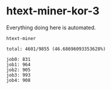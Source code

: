 # htext-miner-kor-3

Everything doing here is automated.

```
htext-miner

total: 4601/9855 (46.68696093353628%)

job0: 831
job1: 964
job2: 905
job3: 993
job4: 908
```